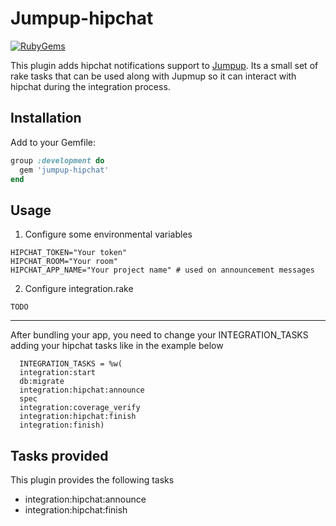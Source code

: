 # Jumpup-hipchat

[![RubyGems][gem_version_badge]][ruby_gems]

This plugin adds hipchat notifications support to [Jumpup](https://github.com/Helabs/jumpup).
Its a small set of rake tasks that can be used along with Jupmup so it can
interact with hipchat during the integration process.

## Installation

Add to your Gemfile:

```ruby
group :development do
  gem 'jumpup-hipchat'
end
```

## Usage

1. Configure some environmental variables

```
HIPCHAT_TOKEN="Your token"
HIPCHAT_ROOM="Your room"
HIPCHAT_APP_NAME="Your project name" # used on announcement messages
```

2. Configure integration.rake

```
TODO
```

[gem_version_badge]: https://badge.fury.io/rb/jumpup-hipchat.png
[ruby_gems]: http://rubygems.org/gems/jumpup-hipchat

------------------------

After bundling your app, you need to change your INTEGRATION\_TASKS adding your hipchat tasks like in the example below

      INTEGRATION_TASKS = %w(
      integration:start
      db:migrate
      integration:hipchat:announce
      spec
      integration:coverage_verify
      integration:hipchat:finish
      integration:finish)

## Tasks provided

This plugin provides the following tasks

  * integration:hipchat:announce
  * integration:hipchat:finish
